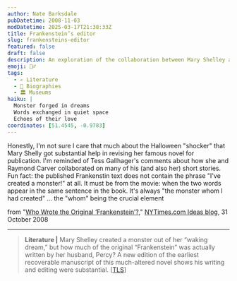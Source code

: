 ```yaml
---
author: Nate Barksdale
pubDatetime: 2008-11-03
modDatetime: 2025-03-17T21:38:33Z
title: Frankenstein’s editor
slug: frankensteins-editor
featured: false
draft: false
description: An exploration of the collaboration between Mary Shelley and Percy Shelley in the creation of "Frankenstein," touching on the misconceptions surrounding the text.
emoji: 🧟‍♂️
tags:
  - ✍️ Literature
  - 📖 Biographies
  - 🏛️ Museums
haiku: |
  Monster forged in dreams  
  Words exchanged in quiet space  
  Echoes of their love
coordinates: [51.4545, -0.9783]
---
```


Honestly, I'm not sure I care that much about the Halloween "shocker" that Mary Shelly got substantial help in revising her famous novel for publication. I'm reminded of Tess Gallhager's comments about how she and Raymond Carver collaborated on many of his (and also her) short stories. Fun fact: the published Frankenstin text does not contain the phrase "I've created a monster!" at all. It must be from the movie: when the two words appear in the same sentence in the book. It's always "the monster whom I had created" ... the "whom" being the crucial element

from "[Who Wrote the Original ‘Frankenstein’?](http://ideas.blogs.nytimes.com/2008/10/31/who-wrote-the-original-frankenstein/)," [NYTimes.com Ideas blog](http://ideas.blogs.nytimes.com/2008/10/31/who-wrote-the-original-frankenstein/), 31 October 2008

---

> **Literature |** Mary Shelley created a monster out of her “waking dream,” but how much of the original “Frankenstein” was actually written by her husband, Percy? A new edition of the earliest recoverable manuscript of this much-altered novel shows his writing and editing were substantial. [[TLS](http://entertainment.timesonline.co.uk/tol/arts_and_entertainment/the_tls/article5035717.ece)]
